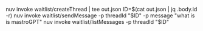 nuv invoke waitlist/createThread | tee out.json
ID=$(cat out.json | jq .body.id -r)
nuv invoke waitlist/sendMessage -p threadId "$ID" -p message "what is is mastroGPT"
nuv invoke waitlist/listMessages -p threadId "$ID"